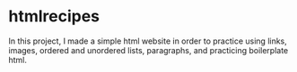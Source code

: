 # htmlrecipes
<p>In this project, I made a simple html website in order to practice using links, images, ordered and unordered lists, paragraphs, and practicing boilerplate html.<p>
